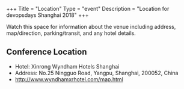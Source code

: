 +++
Title = "Location"
Type = "event"
Description = "Location for devopsdays Shanghai 2018"
+++

Watch this space for information about the venue including address, map/direction, parking/transit, and any hotel details.


<h2>Conference Location</h2>

* Hotel: Xinrong Wyndham Hotels Shanghai
* Address: No.25 Ningguo Road, Yangpu, Shanghai, 200052, China
* http://www.wyndhamxrhotel.com/map.html



<!-- Uncomment this only if you have set the coordinates for your location in the config yaml. Get Latitude and Longitude of a Point: http://itouchmap.com/latlong.html -->
<!-- {{< event_map >}} -->
